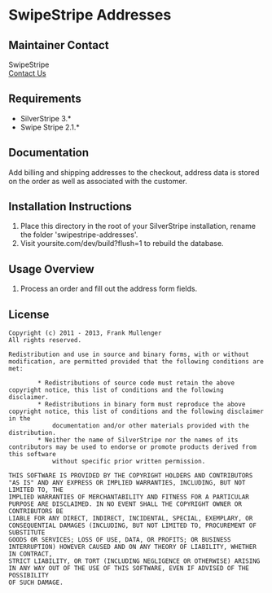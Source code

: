 # SwipeStripe Addresses

## Maintainer Contact
SwipeStripe  
[Contact Us](http://swipestripe.com/support/contact-us)

## Requirements
* SilverStripe 3.*
* Swipe Stripe 2.1.*

## Documentation
Add billing and shipping addresses to the checkout, address data is stored on the order as well as associated with the customer.

## Installation Instructions
1. Place this directory in the root of your SilverStripe installation, rename the folder 'swipestripe-addresses'.
2. Visit yoursite.com/dev/build?flush=1 to rebuild the database.

## Usage Overview
1. Process an order and fill out the address form fields.

## License
	Copyright (c) 2011 - 2013, Frank Mullenger
	All rights reserved.

	Redistribution and use in source and binary forms, with or without modification, are permitted provided that the following conditions are met:

			* Redistributions of source code must retain the above copyright notice, this list of conditions and the following disclaimer.
			* Redistributions in binary form must reproduce the above copyright notice, this list of conditions and the following disclaimer in the 
				documentation and/or other materials provided with the distribution.
			* Neither the name of SilverStripe nor the names of its contributors may be used to endorse or promote products derived from this software 
				without specific prior written permission.

	THIS SOFTWARE IS PROVIDED BY THE COPYRIGHT HOLDERS AND CONTRIBUTORS "AS IS" AND ANY EXPRESS OR IMPLIED WARRANTIES, INCLUDING, BUT NOT LIMITED TO, THE 
	IMPLIED WARRANTIES OF MERCHANTABILITY AND FITNESS FOR A PARTICULAR PURPOSE ARE DISCLAIMED. IN NO EVENT SHALL THE COPYRIGHT OWNER OR CONTRIBUTORS BE 
	LIABLE FOR ANY DIRECT, INDIRECT, INCIDENTAL, SPECIAL, EXEMPLARY, OR CONSEQUENTIAL DAMAGES (INCLUDING, BUT NOT LIMITED TO, PROCUREMENT OF SUBSTITUTE 
	GOODS OR SERVICES; LOSS OF USE, DATA, OR PROFITS; OR BUSINESS INTERRUPTION) HOWEVER CAUSED AND ON ANY THEORY OF LIABILITY, WHETHER IN CONTRACT, 
	STRICT LIABILITY, OR TORT (INCLUDING NEGLIGENCE OR OTHERWISE) ARISING IN ANY WAY OUT OF THE USE OF THIS SOFTWARE, EVEN IF ADVISED OF THE POSSIBILITY 
	OF SUCH DAMAGE.
